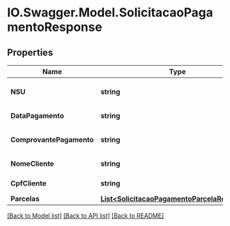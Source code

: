 # IO.Swagger.Model.SolicitacaoPagamentoResponse
## Properties

Name | Type | Description | Notes
------------ | ------------- | ------------- | -------------
**NSU** | **string** | Número sequencial único. | [optional] 
**DataPagamento** | **string** | Data do pagamento. | [optional] 
**ComprovantePagamento** | **string** | Comprovante do pagamento. | [optional] 
**NomeCliente** | **string** | Nome do Cliente. | [optional] 
**CpfCliente** | **string** | CPF do Cliente. | [optional] 
**Parcelas** | [**List&lt;SolicitacaoPagamentoParcelaResponse&gt;**](SolicitacaoPagamentoParcelaResponse.md) |  | [optional] 

[[Back to Model list]](../README.md#documentation-for-models) [[Back to API list]](../README.md#documentation-for-api-endpoints) [[Back to README]](../README.md)

